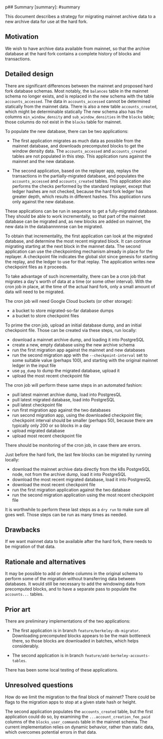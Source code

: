 p## Summary
[summary]: #summary

This document describes a strategy for migrating mainnet archive data
to a new archive data for use at the hard fork.

## Motivation
[motivation]: #motivation

We wish to have archive data available from mainnet, so that the
archive database at the hard fork contains a complete history of
blocks and transactions.

## Detailed design
[detailed-design]: #detailed-design

There are significant differences between the mainnet and proposed
hard fork database schemas. Most notably, the `balances` table in the
mainnet schema no longer exists, and is replaced in the new schema
with the table `accounts_accessed`. The data in `accounts_accessed`
cannot be determined statically from the mainnet data.  There is also
a new table `accounts_created`, which might be determinable statically
The new schema also has the columns `min_window_density` and
`sub_window_densities` in the `blocks` table; those columns do not
exist in the `blocks` table for mainnet.

To populate the new database, there can be two applications:

- The first application migrates as much data as possible from the
mainnet database, and downloads precomputed blocks to get the window
density data. The `accounts_accessed` and `accounts_created` tables
are not populated in this step. This application runs against
the mainnet and the new database.

- The second application, based on the replayer app, replays the
transactions in the partially-migrated database, and populates the
`accounts_accessed` and `accounts_created` tables. This application
also performs the checks performed by the standard replayer, except
that ledger hashes are not checked, because the hard fork ledger has
greater depth, which results in different hashes. This application
runs only against the new database.

These applications can be run in sequence to get a fully-migrated
database. They should be able to work incrementally, so that part of
the mainnet database can be migrated and, as new blocks are added on
mainnet, the new data in the databannnnnse can be migrated.

To obtain that incrementality, the first application can look at the
migrated database, and determine the most recent migrated block. It
can continue migrating starting at the next block in the mainnet
data. The second application can use the checkpointing mechanism
already in place for the replayer. A checkpoint file indicates the
global slot since genesis for starting the replay, and the ledger to
use for that replay. The application writes new checkpoint files as it
proceeds.

To take advantage of such incrementality, there can be a cron job
that migrates a day's worth of data at a time (or some other interval).
With the cron job in place, at the time of the actual hard fork, only a small
amount of data will need to be migrated.

The cron job will need Google Cloud buckets (or other storage):

 - a bucket to store migrated-so-far database dumps
 - a bucket to store checkpoint files

To prime the cron job, upload an initial database dump, and an
initial checkpoint file. Those can be created via these steps,
run locally:
 - download a mainnet archive dump, and loading it into PostgreSQL
 - create a new, empty database using the new archive schema
 - run the first migration app against the mainnet and new databases
 - run the second migration app with the `--checkpoint-interval` set
    to some suitable value (perhaps 100), and starting with the
	original mainnet ledger in the input file
 - use `pg_dump` to dump the migrated database, upload it
 - upload the most recent checkpoint file

The cron job will perform these same steps in an automated fashion:
 - pull latest mainnet archive dump, load into PostgresQL
 - pull latest migrated database, load into PostgreSQL
 - pull latest checkpoint file
 - run first migration app against the two databases
 - run second migration app, using the downloaded checkpoint file; checkpoint interval
    should be smaller (perhaps 50), because there are typically only 200 or so blocks in a day
 - upload migrated database
 - upload most recent checkpoint file

There should be monitoring of the cron job, in case there are errors.

Just before the hard fork, the last few blocks can be migrated by running locally:
- download the mainnet archive data directly from the k8s PostgreSQL node, not from
  the archive dump, load it into PostgreSQL
- download the most recent migrated database, load it into PostgresQL
- download the most recent checkpoint file
- run the first migration application against the two database
- run the second migration application using the most recent checkpoint file

It is worthwhile to perform these last steps as a `dry run` to make sure all goes
well. Those steps can be run as many times as needed.

## Drawbacks
[drawbacks]: #drawbacks

If we want mainnet data to be available after the hard fork, there
needs to be migration of that data.

## Rationale and alternatives
[rationale-and-alternatives]: #rationale-and-alternatives

It may be possible to add or delete columns in the original schema to
perform some of the migration without transferring data between
databases. It would still be necessary to add the windowing data from
precomputed blocks, and to have a separate pass to populate the
`accounts...` tables.

## Prior art
[prior-art]: #prior-art

There are preliminary implementations of the two applications:

- The first application is in branch `feature/berkeley-db-migrator`.
Downloading precomputed blocks appears to be the main bottleneck there,
so those blocks are downloaded in batches, which helps considerably.

- The second application is in branch `feature/add-berkeley-accounts-tables`.

There has been some local testing of these applications.

## Unresolved questions
[unresolved-questions]: #unresolved-questions

How do we limit the migration to the final block of mainnet? There could be
flags to the migration apps to stop at a given state hash or height.

The second application populates the `accounts_created` table, but the
first application could do so, by examining the
`...account_creation_fee_paid` columns of the `blocks_user_commands`
table in the mainnet schema. The current implementation relies on
dynamic behavior, rather than static data, which overcomes potential
errors in that data.
